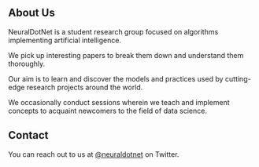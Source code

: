 ## About Us

NeuralDotNet is a student research group focused on algorithms implementing artificial intelligence. 

We pick up interesting papers to break them down and understand them thoroughly. 

Our aim is to learn and discover the models and practices used by cutting-edge research projects around the world. 

We occasionally conduct sessions wherein we teach and implement concepts to acquaint newcomers to the field of data science.

## Contact

You can reach out to us at [@neuraldotnet](https://twitter.com/neuraldotnet) on Twitter.
